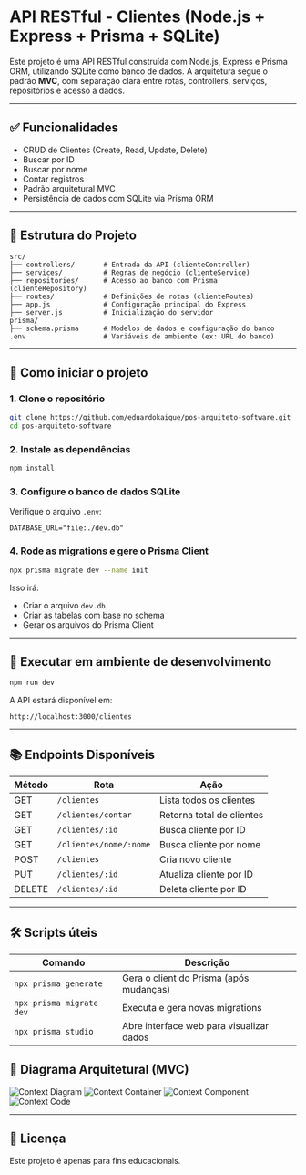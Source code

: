 # API RESTful - Clientes (Node.js + Express + Prisma + SQLite)

Este projeto é uma API RESTful construída com Node.js, Express e Prisma ORM, utilizando SQLite como banco de dados. A arquitetura segue o padrão **MVC**, com separação clara entre rotas, controllers, serviços, repositórios e acesso a dados.

---

## ✅ Funcionalidades

- CRUD de Clientes (Create, Read, Update, Delete)
- Buscar por ID
- Buscar por nome
- Contar registros
- Padrão arquitetural MVC
- Persistência de dados com SQLite via Prisma ORM

---

## 📁 Estrutura do Projeto

```
src/
├── controllers/       # Entrada da API (clienteController)
├── services/          # Regras de negócio (clienteService)
├── repositories/      # Acesso ao banco com Prisma (clienteRepository)
├── routes/            # Definições de rotas (clienteRoutes)
├── app.js             # Configuração principal do Express
├── server.js          # Inicialização do servidor
prisma/
├── schema.prisma      # Modelos de dados e configuração do banco
.env                   # Variáveis de ambiente (ex: URL do banco)
```

---

## 🚀 Como iniciar o projeto

### 1. Clone o repositório

```bash
git clone https://github.com/eduardokaique/pos-arquiteto-software.git
cd pos-arquiteto-software
```

### 2. Instale as dependências

```bash
npm install
```

### 3. Configure o banco de dados SQLite

Verifique o arquivo `.env`:

```env
DATABASE_URL="file:./dev.db"
```

### 4. Rode as migrations e gere o Prisma Client

```bash
npx prisma migrate dev --name init
```

Isso irá:
- Criar o arquivo `dev.db`
- Criar as tabelas com base no schema
- Gerar os arquivos do Prisma Client

---

## 🧪 Executar em ambiente de desenvolvimento

```bash
npm run dev
```

A API estará disponível em:

```
http://localhost:3000/clientes
```

---

## 📚 Endpoints Disponíveis

| Método | Rota                        | Ação                      |
|--------|-----------------------------|---------------------------|
| GET    | `/clientes`                 | Lista todos os clientes   |
| GET    | `/clientes/contar`          | Retorna total de clientes|
| GET    | `/clientes/:id`             | Busca cliente por ID      |
| GET    | `/clientes/nome/:nome`      | Busca cliente por nome    |
| POST   | `/clientes`                 | Cria novo cliente         |
| PUT    | `/clientes/:id`             | Atualiza cliente por ID   |
| DELETE | `/clientes/:id`             | Deleta cliente por ID     |

---

## 🛠 Scripts úteis

| Comando                         | Descrição                            |
|--------------------------------|----------------------------------------|
| `npx prisma generate`          | Gera o client do Prisma (após mudanças) |
| `npx prisma migrate dev`       | Executa e gera novas migrations        |
| `npx prisma studio`            | Abre interface web para visualizar dados |

## 🧩 Diagrama Arquitetural (MVC)

![Context Diagram](./c4-model/context-diagram.png)
![Context Container](./c4-model/container-diagram.png)
![Context Component](./c4-model/component-diagram.png)
![Context Code](./c4-model/code-diagram.png)

---

## 🧾 Licença

Este projeto é apenas para fins educacionais.
